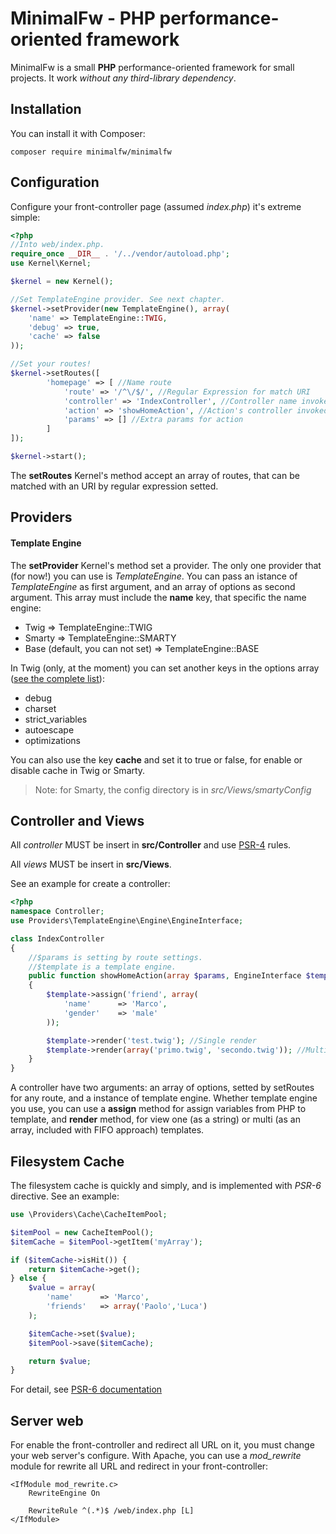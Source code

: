 # MinimalFw - PHP performance-oriented framework
MinimalFw is a small **PHP** performance-oriented framework for small projects. It work *without any third-library dependency*.

## Installation

You can install it with Composer:

```
composer require minimalfw/minimalfw
```

## Configuration

Configure your front-controller page (assumed *index.php*) it's extreme simple:

```PHP
<?php
//Into web/index.php.
require_once __DIR__ . '/../vendor/autoload.php';
use Kernel\Kernel;

$kernel = new Kernel();

//Set TemplateEngine provider. See next chapter.
$kernel->setProvider(new TemplateEngine(), array(
    'name' => TemplateEngine::TWIG,
    'debug' => true,
    'cache' => false
));

//Set your routes!
$kernel->setRoutes([
        'homepage' => [ //Name route
            'route' => '/^\/$/', //Regular Expression for match URI
            'controller' => 'IndexController', //Controller name invoked if match
            'action' => 'showHomeAction', //Action's controller invoked if match
            'params' => [] //Extra params for action
        ]
]);

$kernel->start();
```
The **setRoutes** Kernel's method accept an array of routes, that can be matched with an URI by regular expression setted.

## Providers

#### Template Engine

The **setProvider** Kernel's method set a provider. The only one provider that (for now!) you can use is *TemplateEngine*. You can pass an istance
of *TemplateEngine* as first argument, and an array of options as second argument. This array must include the **name** key, that specific the name engine:

* Twig => TemplateEngine::TWIG
* Smarty => TemplateEngine::SMARTY
* Base (default, you can not set) => TemplateEngine::BASE

In Twig (only, at the moment) you can set another keys in the options array ([see the complete list](http://twig.sensiolabs.org/doc/2.x/api.html#environment-options)):
* debug
* charset
* strict_variables
* autoescape
* optimizations

You can also use the key **cache** and set it to true or false, for enable or disable cache in Twig or Smarty.

> Note: for Smarty, the config directory is in *src/Views/smartyConfig*

## Controller and Views

All *controller* MUST be insert in **src/Controller** and use [PSR-4](http://www.php-fig.org/psr/psr-4/) rules.

All *views* MUST be insert in **src/Views**.

See an example for create a controller:

```PHP
<?php
namespace Controller;
use Providers\TemplateEngine\Engine\EngineInterface;

class IndexController
{
    //$params is setting by route settings. 
    //$template is a template engine.
    public function showHomeAction(array $params, EngineInterface $template)
    {
        $template->assign('friend', array(
            'name'      => 'Marco',
            'gender'    => 'male'
        ));

        $template->render('test.twig'); //Single render
        $template->render(array('primo.twig', 'secondo.twig')); //Multi render
    }
}

```
A controller have two arguments: an array of options, setted by setRoutes for any route, and a instance
of template engine. Whether template engine you use, you can use a **assign** method for assign variables
from PHP to template, and **render** method, for view one (as a string) or multi (as an array, included with FIFO
approach) templates.

## Filesystem Cache
The filesystem cache is quickly and simply, and is implemented with *PSR-6* directive.
See an example:

```PHP
use \Providers\Cache\CacheItemPool;

$itemPool = new CacheItemPool();
$itemCache = $itemPool->getItem('myArray');

if ($itemCache->isHit()) {
    return $itemCache->get();
} else {
    $value = array(
        'name'      => 'Marco',
        'friends'   => array('Paolo','Luca')
    );

    $itemCache->set($value);
    $itemPool->save($itemCache);

    return $value;
}
```

For detail, see [PSR-6 documentation](http://www.php-fig.org/psr/psr-6/)

## Server web
For enable the front-controller and redirect all URL on it, you must change your web server's configure.
With Apache, you can use a *mod_rewrite* module for rewrite all URL and redirect in your front-controller:

```
<IfModule mod_rewrite.c>
    RewriteEngine On

    RewriteRule ^(.*)$ /web/index.php [L]
</IfModule>
```
